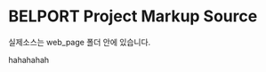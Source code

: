 BELPORT Project Markup Source
========================================================================================================================

실제소스는 web_page 폴더 안에 있습니다.

<p>hahahahah</p>
